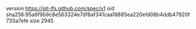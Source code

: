 version https://git-lfs.github.com/spec/v1
oid sha256:95a6f9b9c8e563324e7df8af341caa18885ea220efd08b4ddb47920f733a7efe
size 2945
